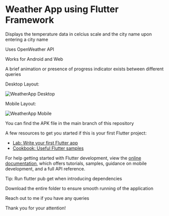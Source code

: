# Weather App using Flutter Framework

Displays the temperature data in celcius scale and the city name upon entering a city name

Uses OpenWeather API

Works for Android and Web

A brief animation or presence of progress indicator exists between different queries

Desktop Layout:

![WeatherApp Desktop](https://user-images.githubusercontent.com/99253243/234385083-e8137475-47be-48e5-ace2-a4cee631dbfb.png)

Mobile Layout:

![WeatherApp Mobile](https://user-images.githubusercontent.com/99253243/234385141-8b9e0c90-cfea-4435-923e-b598aa123e4c.png)

You can find the APK file in the main branch of this repository

A few resources to get you started if this is your first Flutter project:

- [Lab: Write your first Flutter app](https://docs.flutter.dev/get-started/codelab)
- [Cookbook: Useful Flutter samples](https://docs.flutter.dev/cookbook)

For help getting started with Flutter development, view the
[online documentation](https://docs.flutter.dev/), which offers tutorials,
samples, guidance on mobile development, and a full API reference.

Tip: Run flutter pub get when introducing dependencies

Download the entire folder to ensure smooth running of the application

Reach out to me if you have any queries

Thank you for your attention!

